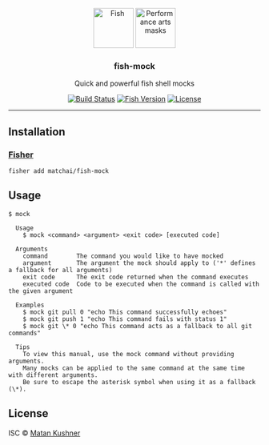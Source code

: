 <p align="center">
  <img alt="Fish" src="https://user-images.githubusercontent.com/4658208/51090739-9ec35480-174e-11e9-8a64-4b375107bb38.png" width=80px>
  <img alt="Performance arts masks" src="https://user-images.githubusercontent.com/4658208/51090736-90753880-174e-11e9-82ba-36a703822c8e.png" width=80px>
  <h3 align="center">fish-mock</h3>
  <p align="center">Quick and powerful fish shell mocks</p>
  <p align="center">
    <a href="https://travis-ci.org/matchai/fish-mock"><img src="https://badgen.net/travis/matchai/fish-mock" alt="Build Status"></a>
    <a href="https://fishshell.com/"><img src="https://badgen.net/badge/fish/v3.0.0" alt="Fish Version"></a>
    <a href="https://github.com/matchai/fish-mock/blob/master/LICENSE"><img src="https://badgen.net/github/license/matchai/fish-mock" alt="License"></a>
  </p>
</p>

---

## Installation

### [Fisher](https://github.com/jorgebucaran/fisher)

```fish
fisher add matchai/fish-mock
```

## Usage

```
$ mock

  Usage
    $ mock <command> <argument> <exit code> [executed code]

  Arguments
    command        The command you would like to have mocked
    argument       The argument the mock should apply to ('*' defines a fallback for all arguments)
    exit code      The exit code returned when the command executes
    executed code  Code to be executed when the command is called with the given argument

  Examples
    $ mock git pull 0 "echo This command successfully echoes"
    $ mock git push 1 "echo This command fails with status 1"
    $ mock git \* 0 "echo This command acts as a fallback to all git commands"

  Tips
    To view this manual, use the mock command without providing arguments.
    Many mocks can be applied to the same command at the same time with different arguments.
    Be sure to escape the asterisk symbol when using it as a fallback (\*).
```

## License

ISC © [Matan Kushner](https://matchai.me/)
